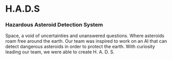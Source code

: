 # H.A.D.S
### Hazardous Asteroid Detection System

Space, a void of uncertainties and unanswered questions. Where asteroids roam free around the earth. Our team was inspired to work on an AI that can detect dangerous asteroids in order to protect the earth. With curiosity leading our team, we were able to create H. A. D. S.